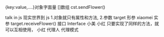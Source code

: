 {key:value,....}对象字面量
[]数组
cst.sendFlower()

talk in js
现实世界到 js
1.对象就只有属性和方法,
2.参数 target 形参   xiaomei 实参
target.receiveFlower()
接口 Interface 
小美 小红 只要实现了同样的方法，就可以互相使用，
小红 代理人 代理模式